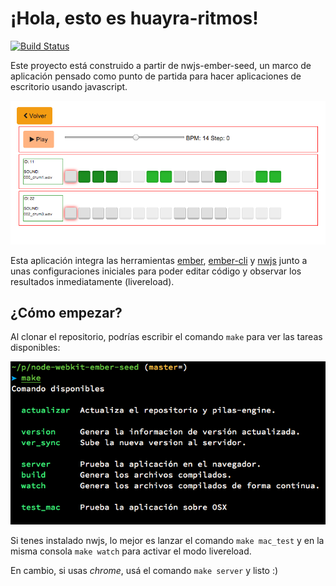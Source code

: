 ¡Hola, esto es huayra-ritmos!
==========================

[![Build Status](https://travis-ci.org/hugoruscitti/huayra-ritmos.svg?branch=master)](https://travis-ci.org/hugoruscitti/huayra-ritmos)

Este proyecto está construido a partir de nwjs-ember-seed,
un marco de aplicación pensado como punto de partida
para hacer aplicaciones de escritorio usando javascript.

![](public/preview.png)

Esta aplicación integra las herramientas [ember](http://emberjs.com/), [ember-cli](http://www.ember-cli.com/)
y [nwjs](http://nwjs.io/) junto a unas configuraciones iniciales
para poder editar código y observar los resultados inmediatamente (livereload).

¿Cómo empezar?
--------------

Al clonar el repositorio, podrías escribir el comando ``make``
para ver las tareas disponibles:

![](public/make.png)

Si tenes instalado nwjs, lo mejor es lanzar el comando
``make mac_test`` y en la misma consola ``make watch`` para
activar el modo livereload.

En cambio, si usas *chrome*, usá el comando ``make server`` y listo :)
